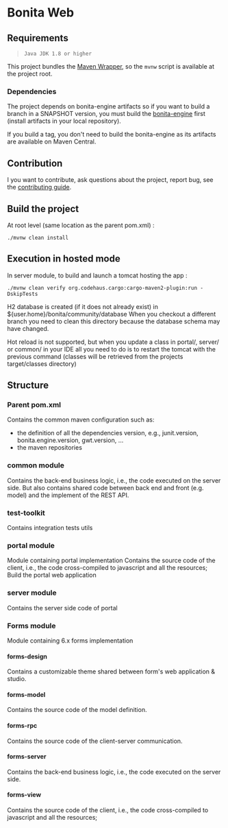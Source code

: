 # Bonita Web #


## Requirements

>     Java JDK 1.8 or higher

This project bundles the [Maven Wrapper](https://github.com/takari/maven-wrapper), so the `mvnw` script is available at the project root.

### Dependencies

The project depends on bonita-engine artifacts so if you want to build a branch in a SNAPSHOT version, you must build the [bonita-engine](https://github.com/bonitasoft/bonita-engine) first (install artifacts in your local repository).

If you build a tag, you don't need to build the bonita-engine as its artifacts are available on Maven Central.

## Contribution

I you want to contribute, ask questions about the project, report bug, see the [contributing guide](https://github.com/bonitasoft/bonita-developer-resources/blob/master/CONTRIBUTING.MD).


## Build the project ##

At root level (same location as the parent pom.xml) :
    
    ./mvnw clean install

## Execution in hosted mode
In server module, to build and launch a tomcat hosting the app :

    ./mvnw clean verify org.codehaus.cargo:cargo-maven2-plugin:run -DskipTests

H2 database is created (if it does not already exist) in ${user.home}/bonita/community/database
When you checkout a different branch you need to clean this directory because the database schema may have changed.

Hot reload is not supported, but when you update a class in portal/, server/ or common/ in your IDE all you need to do is to restart the tomcat with the previous command (classes will be retrieved from the projects target/classes directory)
    
## Structure ##

### Parent pom.xml ###
Contains the common maven configuration such as:
- the definition of all the dependencies version, e.g., junit.version, bonita.engine.version, gwt.version, ...
- the maven repositories

### common module ###
Contains the back-end business logic, i.e., the code executed on the server side. But also contains shared code between back end and front (e.g. model) and the implement of the REST API. 

### test-toolkit
Contains integration tests utils

### portal module
Module containing portal implementation
Contains the source code of the client, i.e., the code cross-compiled to javascript and all the resources; 
Build the portal web application

### server module
Contains the server side code of portal
	
### Forms module ###
Module containing 6.x forms implementation

#### forms-design
Contains a customizable theme shared between form's web application & studio.

#### forms-model
Contains the source code of the model definition.
	
#### forms-rpc
Contains the source code of the client-server communication.

#### forms-server
Contains the back-end business logic, i.e., the code executed on the server side.

#### forms-view
Contains the source code of the client, i.e., the code cross-compiled to javascript and all the resources; 
